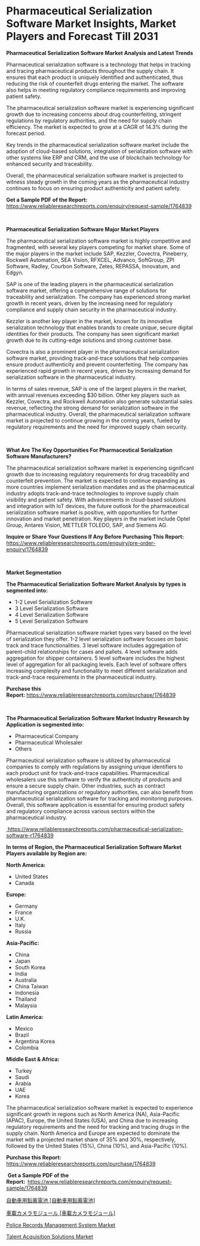 <p><h1>Pharmaceutical Serialization Software Market Insights, Market Players and Forecast Till 2031</h1></p><p><strong>Pharmaceutical Serialization Software Market Analysis and Latest Trends</strong></p>
<p><p>Pharmaceutical serialization software is a technology that helps in tracking and tracing pharmaceutical products throughout the supply chain. It ensures that each product is uniquely identified and authenticated, thus reducing the risk of counterfeit drugs entering the market. The software also helps in meeting regulatory compliance requirements and improving patient safety.</p><p>The pharmaceutical serialization software market is experiencing significant growth due to increasing concerns about drug counterfeiting, stringent regulations by regulatory authorities, and the need for supply chain efficiency. The market is expected to grow at a CAGR of 14.3% during the forecast period.</p><p>Key trends in the pharmaceutical serialization software market include the adoption of cloud-based solutions, integration of serialization software with other systems like ERP and CRM, and the use of blockchain technology for enhanced security and traceability.</p><p>Overall, the pharmaceutical serialization software market is projected to witness steady growth in the coming years as the pharmaceutical industry continues to focus on ensuring product authenticity and patient safety.</p></p>
<p><strong>Get a Sample PDF of the Report:&nbsp;</strong> <a href="https://www.reliableresearchreports.com/enquiry/request-sample/1764839">https://www.reliableresearchreports.com/enquiry/request-sample/1764839</a></p>
<p>&nbsp;</p>
<p><strong>Pharmaceutical Serialization Software Major Market Players</strong></p>
<p><p>The pharmaceutical serialization software market is highly competitive and fragmented, with several key players competing for market share. Some of the major players in the market include SAP, Kezzler, Covectra, Pineberry, Rockwell Automation, SEA Vision, RFXCEL, Advanco, SoftGroup, ZPI Software, Radley, Courbon Software, Zetes, REPASSA, Innovatum, and Edgyn.</p><p>SAP is one of the leading players in the pharmaceutical serialization software market, offering a comprehensive range of solutions for traceability and serialization. The company has experienced strong market growth in recent years, driven by the increasing need for regulatory compliance and supply chain security in the pharmaceutical industry.</p><p>Kezzler is another key player in the market, known for its innovative serialization technology that enables brands to create unique, secure digital identities for their products. The company has seen significant market growth due to its cutting-edge solutions and strong customer base.</p><p>Covectra is also a prominent player in the pharmaceutical serialization software market, providing track-and-trace solutions that help companies ensure product authenticity and prevent counterfeiting. The company has experienced rapid growth in recent years, driven by increasing demand for serialization software in the pharmaceutical industry.</p><p>In terms of sales revenue, SAP is one of the largest players in the market, with annual revenues exceeding $30 billion. Other key players such as Kezzler, Covectra, and Rockwell Automation also generate substantial sales revenue, reflecting the strong demand for serialization software in the pharmaceutical industry. Overall, the pharmaceutical serialization software market is projected to continue growing in the coming years, fueled by regulatory requirements and the need for improved supply chain security.</p></p>
<p>&nbsp;</p>
<p><strong>What Are The Key Opportunities For Pharmaceutical Serialization Software Manufacturers?</strong></p>
<p><p>The pharmaceutical serialization software market is experiencing significant growth due to increasing regulatory requirements for drug traceability and counterfeit prevention. The market is expected to continue expanding as more countries implement serialization mandates and as the pharmaceutical industry adopts track-and-trace technologies to improve supply chain visibility and patient safety. With advancements in cloud-based solutions and integration with IoT devices, the future outlook for the pharmaceutical serialization software market is positive, with opportunities for further innovation and market penetration. Key players in the market include Optel Group, Antares Vision, METTLER TOLEDO, SAP, and Siemens AG.</p></p>
<p><strong>Inquire or Share Your Questions If Any Before Purchasing This Report:</strong> <a href="https://www.reliableresearchreports.com/enquiry/pre-order-enquiry/1764839">https://www.reliableresearchreports.com/enquiry/pre-order-enquiry/1764839</a></p>
<p>&nbsp;</p>
<p><strong>Market Segmentation</strong></p>
<p><strong>The Pharmaceutical Serialization Software Market Analysis by types is segmented into:</strong></p>
<p><ul><li>1-2 Level Serialization Software</li><li>3 Level Serialization Software</li><li>4 Level Serialization Software</li><li>5 Level Serialization Software</li></ul></p>
<p><p>Pharmaceutical serialization software market types vary based on the level of serialization they offer. 1-2 level serialization software focuses on basic track and trace functionalities. 3 level software includes aggregation of parent-child relationships for cases and pallets. 4 level software adds aggregation for shipper containers. 5 level software includes the highest level of aggregation for all packaging levels. Each level of software offers increasing complexity and functionality to meet different serialization and track-and-trace requirements in the pharmaceutical industry.</p></p>
<p><strong>Purchase this Report:&nbsp;</strong><a href="https://www.reliableresearchreports.com/purchase/1764839">https://www.reliableresearchreports.com/purchase/1764839</a></p>
<p>&nbsp;</p>
<p><strong>The Pharmaceutical Serialization Software Market Industry Research by Application is segmented into:</strong></p>
<p><ul><li>Pharmaceutical Company</li><li>Pharmaceutical Wholesaler</li><li>Others</li></ul></p>
<p><p>Pharmaceutical serialization software is utilized by pharmaceutical companies to comply with regulations by assigning unique identifiers to each product unit for track-and-trace capabilities. Pharmaceutical wholesalers use this software to verify the authenticity of products and ensure a secure supply chain. Other industries, such as contract manufacturing organizations or regulatory authorities, can also benefit from pharmaceutical serialization software for tracking and monitoring purposes. Overall, this software application is essential for ensuring product safety and regulatory compliance across various sectors within the pharmaceutical industry.</p></p>
<p><a href="https://www.reliableresearchreports.com/pharmaceutical-serialization-software-r1764839">&nbsp;https://www.reliableresearchreports.com/pharmaceutical-serialization-software-r1764839</a></p>
<p><strong>In terms of Region, the Pharmaceutical Serialization Software Market Players available by Region are:</strong></p>
<p>
    <p> <strong> North America: </strong>
        <ul>
            <li>United States</li>
            <li>Canada</li>
        </ul>
        </p> 
    <p> <strong> Europe: </strong>
        <ul>
            <li>Germany</li>
            <li>France</li>
            <li>U.K.</li>
            <li>Italy</li>
            <li>Russia</li>
        </ul>
        </p> 
    <p> <strong> Asia-Pacific: </strong>
        <ul>
            <li>China</li>
            <li>Japan</li>
            <li>South Korea</li>
            <li>India</li>
            <li>Australia</li>
            <li>China Taiwan</li>
            <li>Indonesia</li>
            <li>Thailand</li>
            <li>Malaysia</li>
        </ul>
        </p> 
    <p> <strong> Latin America: </strong>
        <ul>
            <li>Mexico</li>
            <li>Brazil</li>
            <li>Argentina Korea</li>
            <li>Colombia</li>
        </ul>
        </p> 
    <p> <strong> Middle East & Africa: </strong>
        <ul>
            <li>Turkey</li>
            <li>Saudi</li>
            <li>Arabia</li>
            <li>UAE</li>
            <li>Korea</li>
        </ul>
    </p>
    </p>
<p><p>The pharmaceutical serialization software market is expected to experience significant growth in regions such as North America (NA), Asia-Pacific (APAC), Europe, the United States (USA), and China due to increasing regulatory requirements and the need for tracking and tracing drugs in the supply chain. North America and Europe are expected to dominate the market with a projected market share of 35% and 30%, respectively, followed by the United States (15%), China (10%), and Asia-Pacific (10%).</p></p>
<p><strong>Purchase this Report: </strong><a href="https://www.reliableresearchreports.com/purchase/1764839">https://www.reliableresearchreports.com/purchase/1764839</a></p>
<p>&nbsp;<strong>Get a Sample PDF of the Report:&nbsp;&nbsp;</strong><a href="https://www.reliableresearchreports.com/enquiry/request-sample/1764839">https://www.reliableresearchreports.com/enquiry/request-sample/1764839</a></p>
<p><strong></strong></p>
<p><p><a href="https://github.com/gfggqjbfys368009/Market-Research-Report-List-3/blob/main/9913053181168.md">自動車用鉛蓄電池 [自動車用鉛蓄電池]</a></p><p><a href="https://github.com/qwpelcjko9242629/Market-Research-Report-List-3/blob/main/3811460181167.md">車載カメラモジュール [車載カメラモジュール]</a></p><p><a href="https://github.com/yoshih12/Market-Research-Report-List-4/blob/main/police-records-management-system-market.md">Police Records Management System Market</a></p><p><a href="https://github.com/castoriffic/Market-Research-Report-List-5/blob/main/talent-acquisition-solutions-market.md">Talent Acquisition Solutions Market</a></p></p>